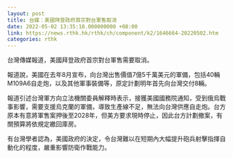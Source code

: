 ```yaml
---
layout: post
title: 台媒：美國拜登政府首宗對台軍售取消
date: 2022-05-02 13:35:18.000000000 +08:00
link: https://news.rthk.hk/rthk/ch/component/k2/1646664-20220502.htm
categories: rthk
---
```


台灣傳媒報道，美國拜登政府首宗對台軍售需要取消。

報道說，美國在去年8月宣布，向台灣出售價值7億5千萬美元的軍備，包括40輛M109A6自走炮，以及其他軍事裝備等，原定計劃明年首先向台灣交付8輛。

報道引述台灣軍方向立法機關委員解釋時表示，接獲美國國務院通知，受到俄烏戰事影響，需要支援烏克蘭的軍備，導致生產線不足，無法向台灣供應自走炮。台方原本有意將軍售案押後至2028年，但美方要求現時停止，因此台方計劃撤案，有關預算將依規定繳回庫房。

有台灣學者認為，美國政府的決定，令台灣難以在短期內大幅提升砲兵射擊指揮自動化的程度，嚴重影響防衛作戰能力。
